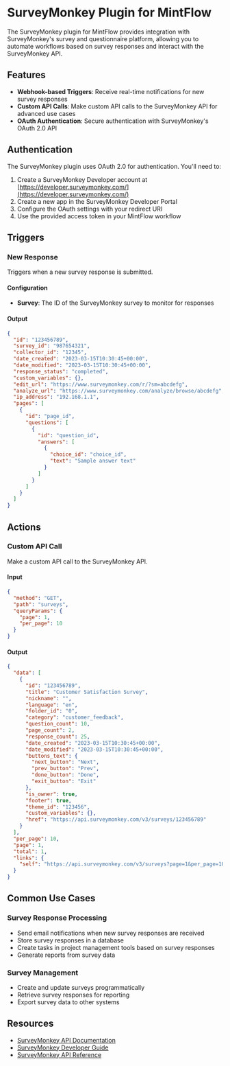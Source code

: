 # SurveyMonkey Plugin for MintFlow

The SurveyMonkey plugin for MintFlow provides integration with SurveyMonkey's survey and questionnaire platform, allowing you to automate workflows based on survey responses and interact with the SurveyMonkey API.

## Features

- **Webhook-based Triggers**: Receive real-time notifications for new survey responses
- **Custom API Calls**: Make custom API calls to the SurveyMonkey API for advanced use cases
- **OAuth Authentication**: Secure authentication with SurveyMonkey's OAuth 2.0 API

## Authentication

The SurveyMonkey plugin uses OAuth 2.0 for authentication. You'll need to:

1. Create a SurveyMonkey Developer account at [https://developer.surveymonkey.com/](https://developer.surveymonkey.com/)
2. Create a new app in the SurveyMonkey Developer Portal
3. Configure the OAuth settings with your redirect URI
4. Use the provided access token in your MintFlow workflow

## Triggers

### New Response

Triggers when a new survey response is submitted.

#### Configuration

- **Survey**: The ID of the SurveyMonkey survey to monitor for responses

#### Output

```json
{
  "id": "123456789",
  "survey_id": "987654321",
  "collector_id": "12345",
  "date_created": "2023-03-15T10:30:45+00:00",
  "date_modified": "2023-03-15T10:30:45+00:00",
  "response_status": "completed",
  "custom_variables": {},
  "edit_url": "https://www.surveymonkey.com/r/?sm=abcdefg",
  "analyze_url": "https://www.surveymonkey.com/analyze/browse/abcdefg",
  "ip_address": "192.168.1.1",
  "pages": [
    {
      "id": "page_id",
      "questions": [
        {
          "id": "question_id",
          "answers": [
            {
              "choice_id": "choice_id",
              "text": "Sample answer text"
            }
          ]
        }
      ]
    }
  ]
}
```

## Actions

### Custom API Call

Make a custom API call to the SurveyMonkey API.

#### Input

```json
{
  "method": "GET",
  "path": "surveys",
  "queryParams": {
    "page": 1,
    "per_page": 10
  }
}
```

#### Output

```json
{
  "data": [
    {
      "id": "123456789",
      "title": "Customer Satisfaction Survey",
      "nickname": "",
      "language": "en",
      "folder_id": "0",
      "category": "customer_feedback",
      "question_count": 10,
      "page_count": 2,
      "response_count": 25,
      "date_created": "2023-03-15T10:30:45+00:00",
      "date_modified": "2023-03-15T10:30:45+00:00",
      "buttons_text": {
        "next_button": "Next",
        "prev_button": "Prev",
        "done_button": "Done",
        "exit_button": "Exit"
      },
      "is_owner": true,
      "footer": true,
      "theme_id": "123456",
      "custom_variables": {},
      "href": "https://api.surveymonkey.com/v3/surveys/123456789"
    }
  ],
  "per_page": 10,
  "page": 1,
  "total": 1,
  "links": {
    "self": "https://api.surveymonkey.com/v3/surveys?page=1&per_page=10"
  }
}
```

## Common Use Cases

### Survey Response Processing

- Send email notifications when new survey responses are received
- Store survey responses in a database
- Create tasks in project management tools based on survey responses
- Generate reports from survey data

### Survey Management

- Create and update surveys programmatically
- Retrieve survey responses for reporting
- Export survey data to other systems

## Resources

- [SurveyMonkey API Documentation](https://developer.surveymonkey.com/api/v3/)
- [SurveyMonkey Developer Guide](https://developer.surveymonkey.com/docs/)
- [SurveyMonkey API Reference](https://developer.surveymonkey.com/api/v3/#api-endpoints)
